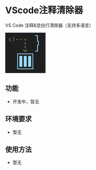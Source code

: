 # VScode注释清除器

VS Code 注释&amp;空白行清除器（支持多语言）

![图标](icon.png "页面效果")

## 功能

- 开发中，暂无

## 环境要求

- 暂无

## 使用方法

- 暂无
